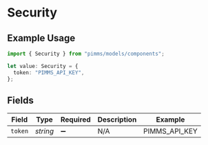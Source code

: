 # Security

## Example Usage

```typescript
import { Security } from "pimms/models/components";

let value: Security = {
  token: "PIMMS_API_KEY",
};
```

## Fields

| Field              | Type               | Required           | Description        | Example            |
| ------------------ | ------------------ | ------------------ | ------------------ | ------------------ |
| `token`            | *string*           | :heavy_minus_sign: | N/A                | PIMMS_API_KEY      |